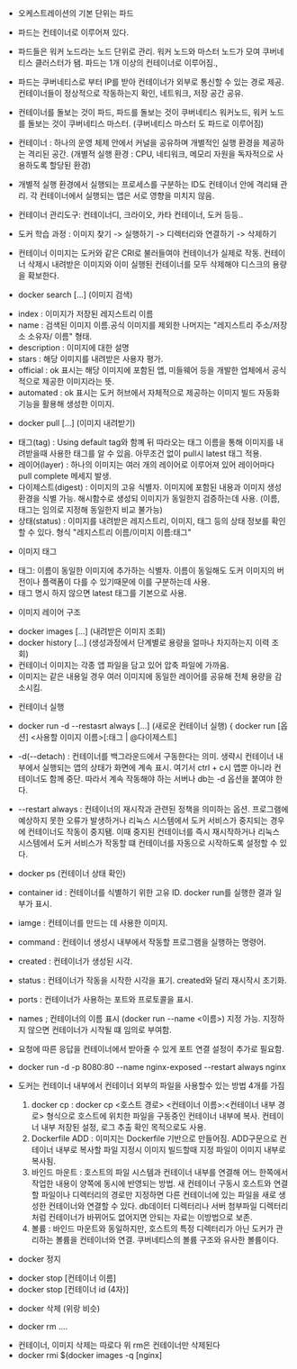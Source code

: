 

  - 오케스트레이션의 기본 단위는 파드
  - 파드는 컨테이너로 이루어져 있다.

  - 파드들은 워커 노드라는 노드 단위로 관리. 워커 노드와 마스터 노드가 모여 쿠버네티스 클러스터가 됌. 파드는 1개 이상의 컨테이너로 이루어짐.,
  - 파드는 쿠버네티스로 부터 IP를 받아 컨테이너가 외부로 통신할 수 있는 경로 제공. 컨테이너들이 정상적으로 작동하는지 확인, 네트워크, 저장 공간 공유.
  - 컨테이너를 돌보는 것이 파드, 파드를 돌보는 것이 쿠버네티스 워커노드, 워커 노드를 돌보는 것이 쿠버네티스 마스터. (쿠버네티스 마스터 도 파드로 이루어짐)

  - 컨테이너 : 하나의 운영 체제 안에서 커널을 공유하며 개별적인 실행 환경을 제공하는 격리된 공간. (개별적 실행 환경 : CPU, 네티워크, 메모리 자원을 독자적으로 사용하도록 할당된 환경)
  - 개별적 실행 환경에서 실행되는 프로세스를 구분하는 ID도 컨테이너 안에 격리돼 관리. 각 컨테이너에서 실행되는 앱은 서로 영향을 미치지 않음.

  - 컨테이너 관리도구: 컨테이너디, 크라이오, 카타 컨테이너, 도커 등등..

  - 도커 학습 과정 : 이미지 찾기 -> 실행하기 -> 디렉터리와 연결하기 -> 삭제하기
  - 컨테이너 이미지는 도커와 같은 CRI로 불러들여야 컨테이너가 실제로 작동. 컨테이너 삭제시 내려받은 이미지와 이미 실행된 컨테이너를 모두 삭제해야 디스크의 용량을 확보한다.
  
  - docker search [...]  (이미지 검색)
  + index : 이미지가 저장된 레지스트리 이름
  + name : 검색된 이미지 이름.공식 이미지를 제외한 나머지는 "레지스트리 주소/저장소 소유자/ 이름" 형태.
  + description : 이미지에 대한 설명
  + stars : 해당 이미지를 내려받은 사용자 평가.
  + official : ok 표시는 해당 이미지에 포함된 앱, 미들웨어 등을 개발한 업체에서 공식적으로 제공한 이미지라는 뜻.
  + automated : ok 표시는 도커 허브에서 자체적으로 제공하는 이미지 빌드 자동화 기능을 활용해 생성한 이미지.

  - docker pull [...] (이미지 내려받기)
  + 태그(tag) : Using default tag와 함꼐 뒤 따라오는 태그 이름을 통해 이미지를 내려받을때 사용한 태그를 알 수 있음. 아무조건 없이 pull시 latest 태그 적용.
  + 레이어(layer) : 하나의 이미지는 여러 개의 레이어로 이루어져 있어 레이어마다 pull complete 메세지 발생.
  + 다이제스트(digest) : 이미지의 고유 식별자. 이미지에 포함된 내용과 이미지 생성환경을 식별 가능. 해시함수로 생성되 이미지가 동일한지 검증하는데 사용. (이름, 태그는 임의로 지정해 동일한지 비교 불가능)
  + 상태(status) : 이미지를 내려받은 레지스트리, 이미지, 태그 등의 상태 정보를 확인할 수 있다. 형식 "레지스트리 이름/이미지 이름:태그"


  - 이미지 태그 
  + 태그: 이름이 동일한 이미지에 추가하는 식별자. 이름이 동일해도 도커 이미지의 버전이나 플랙폼이 다를 수 있기때문에 이를 구분하는데 사용.
  + 태그 명시 하지 않으면 latest 태그를 기본으로 사용.

  - 이미지 레이어 구조
  + docker images [...] (내려받은 이미지 조회)
  + docker history [...] (생성과정에서 단계별로 용량을 얼마나 차지하는지 이력 조회)
  + 컨테이너 이미지는 각종 앱 파일을 담고 있어 압축 파일에 가까움.
  + 이미지는 같은 내용일 경우 여러 이미지에 동일한 레이어를 공유해 전체 용량을 감소시킴.

  - 컨테이너 실행
  + docker run -d --restasrt always [...] (새로운 컨테이너 실행) { docker run [옵션] <사용할 이미지 이름>[:태그 | @다이제스트]
  + -d(--detach) : 컨테이너를 백그라운드에서 구동한다는 의미. 생략시 컨테이너 내부에서 실행되는 앱의 상태가 화면에 계속 표시. 여기서 ctrl + c시 앱뿐 아니라 컨테이너도 함께 중단. 따라서 계속 작동해야 하는 서버나 db는 -d 옵션을 붙여야 한다.
  + --restart always : 컨테이너의 재시작과 관련된 정책을 의미하는 옵션. 프로그램에 예상하지 못한 오류가 발생하거나 리눅스 시스템에서 도커 서비스가 중지되는 경우에 컨테이너도 작동이 중지됌. 이때 중지된 컨테이너를 즉시 재시작하거나 리눅스 시스템에서 도커 서비스가 작동할 떄 컨테이너를 자동으로 시작하도록 설정할 수 있다.

  + docker ps (컨테이너 상태 확인)
  + container id : 컨테이너를 식별하기 위한 고유 ID. docker run를 실행한 결과 일부가 표시.
  + iamge : 컨테이너를 만드는 데 사용한 이미지.
  + command : 컨테이너 생성시 내부에서 작동할 프로그램을 실행하는 명령어.
  + created : 컨테이너가 생성된 시각.
  + status : 컨테이너가 작동을 시작한 시각을 표기. created와 달리 재시작시 초기화.
  + ports : 컨테이너가 사용하는 포트와 프로토콜을 표시.
  + names ; 컨테이너의 이름 표시 (docker run --name <이름>) 지정 가능. 지정하지 않으면 컨테이너가 시작될 떄 임의로 부여함.

  - 요청에 따른 응답을 컨테이너에서 받아줄 수 있게 포트 연결 설정이 추가로 필요함.
  - docker run -d -p 8080:80 --name nginx-exposed --restart always nginx

  - 도커는 컨테이너 내부에서 컨테이너 외부의 파일을 사용할수 있는 방법 4개를 가짐 
    
    1. docker cp : docker cp <호스트 경로> <컨테이너 이름>:<컨테이너 내부 경로> 형식으로 호스트에 위치한 파일을 구동중인 컨테이너 내부에 복사. 컨테이너 내부 저장된 설정, 로그 추출 확인 목적으로도 사용.
    2. Dockerfile ADD : 이미지는 Dockerfile 기반으로 만들어짐. ADD구문으로 컨테이너 내부로 복사할 파일 지정시 이미지 빌드할때 지정 파일이 이미지 내부로 복사됨.
    3. 바인드 마운트 : 호스트의 파일 시스템과 컨테이너 내부를 연결해 어느 한쪽에서 작업한 내용이 양쪽에 동시에 반영되는 방법. 새 컨테이너 구동시 호스트와 연결할 파일이나 디렉터리의 경로만 지정하면 다른 컨테이너에 있는 파일을 새로 생성한 컨테이너와 연결할 수 있다. db데이터 디렉터리나 서버 첨부파일 디렉터리 처럼 컨테이너가 바뀌어도 없어지면 안되는 자료는 이방법으로 보존.
    4. 볼륨 : 바인드 마운트와 동일하지만, 호스트의 특정 디렉터리가 아닌 도커가 관리하는 볼륨을 컨테이너와 연결. 쿠버네티스의 볼륨 구조와 유사한 볼륨이다.


  - docker 정지
  + docker stop [컨테이너 이름]
  + docker stop [컨테이너 id (4자)]

  - docker 삭제 (위랑 비슷)
  + docker rm ....

  - 컨테이너, 이미지 삭제는 따로다 위 rm은 컨테이너만 삭제된다
  - docker rmi $(docker images -q [nginx]
